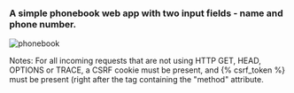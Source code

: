 ### A simple phonebook web app with two input fields - name and phone number.



<p align="center">


![phonebook](https://github.com/xaoccc/python/assets/114498517/ea90723d-f2a7-4fa4-8567-658e464cb9e6)


</p>

Notes:
For all incoming requests that are not using HTTP GET, HEAD, OPTIONS or TRACE, a CSRF cookie must be present, and {% csrf_token %} must be present (right after the tag containing the "method" attribute.


